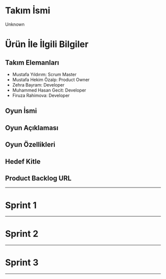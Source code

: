 # **Takım İsmi**

Unknown

# Ürün İle İlgili Bilgiler

## Takım Elemanları


- Mustafa Yıldırım: Scrum Master
- Mustafa Hekim Özalp: Product Owner
- Zehra Bayram: Developer
- Muhammed Hasan Gecit: Developer
- Firuza Rahimova: Developer

## Oyun İsmi



## Oyun Açıklaması



## Oyun Özellikleri



## Hedef Kitle



## Product Backlog URL



---

# Sprint 1

---

# Sprint 2


---

# Sprint 3

---
